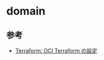 # domain

## 参考

- [Terraform: OCI Terraform の設定](https://docs.oracle.com/ja-jp/iaas/developer-tutorials/tutorials/tf-provider/01-summary.htm)
